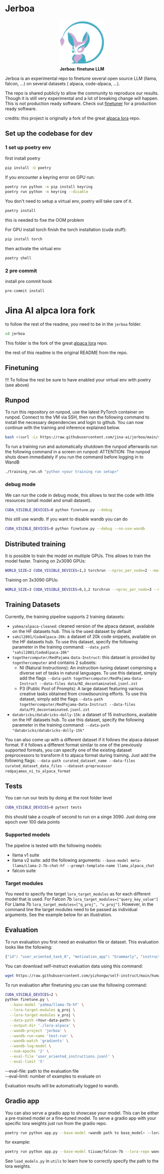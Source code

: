 # Jerboa

<p align="center">
<img src="https://github.com/jina-ai/jerboa/blob/main/.github/logo-Jerboa.svg?raw=true" alt="Jerboa: finetune LLM" width="150px">
<br>
<b>Jerboa: finetune LLM</b>
</p>

Jerboa is an experimental repo to finetune several open source LLM (llama, falcon, ...) on several datasets ( alpaca, code-alpaca, ...).

The repo is shared publicly to allow the community to reproduce our results. Though it is still very experimental and a lot
of breaking change will happen. This is not production ready software. Check out [finetuner](https://github.com/jina-ai/finetuner) for a production ready software.

credits: this project is originally a fork of the great [alpaca lora](https://github.com/tloen/alpaca-lora) repo.

## Set up the codebase for dev

### 1 set up poetry env

first install poetry

```bash
pip install -U poetry
```

If you encounter a keyring error on GPU run: 
```bash
poetry run python -m pip install keyring
poetry run python -m keyring --disable
```

You don't need to setup a virtual env, poetry will take care of it.
```bash
poetry install
```

this is needed to fixe the OOM problem

For GPU install torch finish the torch installation (cuda stuff):
```bash
pip install torch
```

then activate the virtual env

```bash
poetry shell
```


### 2 pre commit

install pre commit hook

```bash
pre-commit install
```


# Jina AI alpca lora fork

to follow the rest of the readme, you need to be in the `jerboa` folder.

```bash
cd jerboa
```

This folder is the fork of the great [alpaca lora](https://github.com/tloen/alpaca-lora) repo. 


the rest of this readme is the original README from the repo.


## Finetuning


!!! To follow the rest be sure to have enabled your virtual env with poetry (see above)

## Runpod
To run this repository on runpod, use the latest PyTorch container on runpod.
Connect to the VM via SSH, then run the following command to install the necessary dependencies and login to github. 
You can now continue with the training and inference explained below. 

```bash
bash <(curl -Ls https://raw.githubusercontent.com/jina-ai/jerboa/main/script/config.sh)
```

To run a training run and automatically shutdown the runpod afterwards run the following command in a screen on runpod:
ATTENTION: The runpod shuts down immediately if you run the command before logging in to WandB
```bash
./training_run.sh "python <your training run setup>"
```

### debug mode

We can run the code in debug mode, this allows to test the code with little resources (small model and small dataset).

```bash
CUDA_VISIBLE_DEVICES=0 python finetune.py --debug
```

this still use wandb. If you want to disable wandb you can do

```bash
CUDA_VISIBLE_DEVICES=0 python finetune.py --debug --no-use-wandb
```

## Distributed training
It is possible to train the model on multiple GPUs. This allows to train the model faster.
Training on 2x3090 GPUs: 

```bash
WORLD_SIZE=2 CUDA_VISIBLE_DEVICES=1,2 torchrun --nproc_per_node=2 --master_port=1234 finetune.py --base-model 'yahma/llama-7b-hf' --output-dir './lora-alpaca' --batch-size 128 --micro-batch-size 4 --eval-limit 30 --eval-file eval.jsonl --wandb-log-model --wandb-project jerboa --wandb-run-name jerboa-intial-train --wandb-watch gradients  --num-epochs 3
```

Training on 3x3090 GPUs: 

```bash
WORLD_SIZE=3 CUDA_VISIBLE_DEVICES=0,1,2 torchrun --nproc_per_node=3 --master_port=1234 finetune.py --base-model 'yahma/llama-7b-hf' --output-dir './lora-alpaca' --batch-size 128 --micro-batch-size 4 --eval-limit 30 --eval-file eval.jsonl --wandb-log-model --wandb-project jerboa --wandb-run-name jerboa-intial-train --wandb-watch gradients  --num-epochs 3
```

## Training Datasets
Currently, the training pipeline supports 2 training datasets:
- `yahma/alpaca-cleaned`: cleaned version of the alpaca dataset, available on the HF datasets hub. This is the used dataset by default
- `sahil2801/CodeAlpaca-20k`: a dataset of 20k code snippets, available on the HF datasets hub. To use this dataset, specify the following parameter in the training command: `--data_path "sahil2801/CodeAlpaca-20k"`
- `togethercomputer/RedPajama-Data-Instruct`: this dataset is provided by `togethercomputer` and contains 2 subsets:
  - NI (Natural Instructions): An instruction-tuning dataset comprising a diverse set of tasks in natural languages.
  To use this dataset, simply add the flags `--data-path togethercomputer/RedPajama-Data-Instruct --data-files data/NI_decontaminated.jsonl.zst`
  - P3 (Public Pool of Prompts): A large dataset featuring various creative tasks obtained from crowdsourcing efforts.
  To use this dataset, simply add the flags `--data-path togethercomputer/RedPajama-Data-Instruct --data-files data/P3_decontaminated.jsonl.zst`
- `databricks/databricks-dolly-15k`: a dataset of 15 instructions, available on the HF datasets hub. To use this dataset, specify the following parameter in the training command: `--data-path "databricks/databricks-dolly-15k"`

You can also come up with a different dataset if it follows the alpaca dataset format. If it follows a different format similar to one of the previously supported formats, you can specify one of the existing dataset preprocessors to transform it to alpaca format during training.
Just add the following flags:
`--data-path curated_dataset_name --data-files curated_dataset_data_files --dataset-preprocessor redpajamas_ni_to_alpaca_format `
## Tests

You can run our tests by doing at the root folder level


```bash
CUDA_VISIBLE_DEVICES=0 pytest tests
```


this should take a couple of second to run on a singe 3090. Just doing one epoch over 100 data points


### Supported models
The pipeline is tested with the following models:
- llama v1 suite
- llama v2 suite: add the following arguments: `--base-model meta-llama/Llama-2-7b-chat-hf --prompt-template-name llama_alpaca_chat`
- falcon suite

### Target modules
You need to specify the target `lora_target_modules` as for each different model that is used. For Falcon 7b `lora_target_modules=["query_key_value"]`
For Llama 7b `lora_target_modules=["q_proj", "v_proj"]`. However, in the command line the target modules need to be passed as individual arguments. 
See the example below for an illustration. 

## Evaluation
To run evaluation you first need an evaluation file or dataset.
This evaluation looks like the following:

```bash
{"id": "user_oriented_task_0", "motivation_app": "Grammarly", "instruction": "The sentence you are given might be too wordy, complicated, or unclear. Rewrite the sentence and make your writing clearer by keeping it concise. Whenever possible, break complex sentences into multiple sentences and eliminate unnecessary words.", "instances": [{"input": "If you have any questions about my rate or if you find it necessary to increase or decrease the scope for this project, please let me know.", "output": "If you have any questions about my rate or find it necessary to increase or decrease this project's scope, please let me know."}]}
```

You can download self-instruct evaluation data using this command:

```bash
wget https://raw.githubusercontent.com/yizhongw/self-instruct/main/human_eval/user_oriented_instructions.jsonl
```

To run evaluation after finetuning you can use the following command:

```bash
CUDA_VISIBLE_DEVICES=2 \
python finetune.py \
  --base-model 'yahma/llama-7b-hf' \
  --lora-target-modules q_proj \
  --lora-target-modules v_proj \
  --data-path <Your-data-path> \
  --output-dir './lora-alpaca' \
  --wandb-project 'jerboa' \
  --wandb-run-name 'test-run' \
  --wandb-watch 'gradients' \
  --wandb-log-model \
  --num-epochs '2' \
  --eval-file 'user_oriented_instructions.jsonl' \
  --eval-limit '5'
```

--eval-file: path to the evaluation file<br>
--eval-limit: number of examples to evaluate on

Evaluation results will be automatically logged to wandb.

## Gradio app
You can also serve a gradio app to showcase your model. This can be either a pre-trained model or a fine-tuned model. 
To serve a gradio app with your specific lora weights just run from the gradio repo.
```bash
poetry run python app.py --base-model <wandb path to base_model> --lora-repo <path to wandb or hf adapter weigths>
```

for example:
```bash
poetry run python app.py --base-model tiiuae/falcon-7b --lora-repo wandb:jina-ai/jerboa/lora_weight:v19
```

See `load_models.py` in `utils` to learn how to correctly specify the path to the lora weights. 

